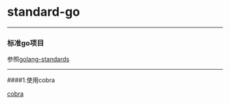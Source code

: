 # standard-go

----
### 标准go项目

参照[golang-standards](https://github.com/golang-standards/project-layout)

------
####1.使用cobra

[cobra](https://github.com/spf13/cobra)